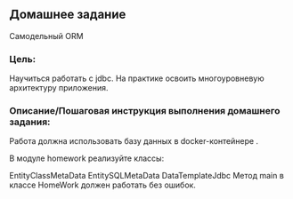 ## Домашнее задание

Самодельный ORM

### Цель: 

Научиться работать с jdbc.
На практике освоить многоуровневую архитектуру приложения.

### Описание/Пошаговая инструкция выполнения домашнего задания:

Работа должна использовать базу данных в docker-контейнере .

В модуле homework реализуйте классы:

EntityClassMetaData
EntitySQLMetaData
DataTemplateJdbc
Метод main в классе HomeWork должен работать без ошибок.